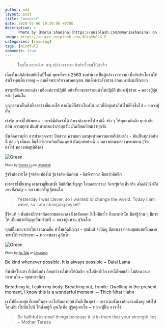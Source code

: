 ```yaml
---
author: odd
layout: post
title: "พระท่านว่า"
date: 2020-02-06 19:20:06 +0700
description: >
      Photo by [Maria Shanina](https://unsplash.com/@mariashanina) on [Unsplash](https://unsplash.com/)
image: https://source.unsplash.com/3GrqSh8C4_E
categories: [reading]
tags: [mindful]
comments: true
---
```

> โมกฺโข กลฺยาณิยา สาธุ เปล่งวาจางาม ยังประโยชน์ให้สำเร็จ

เนื่องในอภิลักขิตสมัยขึ้นปีใหม่ พุทธศักราช 2563 ขอท่านจงเป็นผู้กล่าววาจางาม เพื่อยังประโยชน์ให้สำเร็จทุกเมื่อ เทอญ ~ สมเด็จพระอริยวงศาคตญาณ สมเด็จพระสังฆราช สกลมหาสังฆปริณายก

ธรรมะฟังมาเยอะแล้ว เหลือแต่การปฏิบัติ อย่าเที่ยวขอธรรมะแล้วไม่ปฏิบัติ มันจะฟุ้งซ่าน ~ หลวงปู่อุ่นหล้า ฐิตธัมโม

บุญวาสนาเป็นสิ่งที่เราสร้างขึ้นเองได้ หากไม่มีก็สร้างใหม่ได้ หากที่มีอยู่แล้วก็ทำให้ดียิ่งขึ้นไป ~ หลวงปู่มั่น

เร่งรัด บารมีไปนิพพาน - บารมีนี่มันเร่งได้ ถ้าเราต้องการไป ชาตินี้ จริง ๆ ให้ทุกคนคิดถึง ทุกข์ เสียก่อน ความทุกข์ มันเข้ามาครอบงำเราทุกวัน มันเบียดเบียนเราทุกวัน

นั่นคือความหิว การปวดอุจจาระ ปัสสาวะ ความแก่ และสุดท้ายความตายก็เข้ามาถึง - มันเป็นทุกข์อย่างนี้ ค่อย ๆ เห็นนะ ขึ้นชื่อว่าการเกิดเป็นมนุษย์ มันทุกข์อย่างนี้ ~ หลวงพ่อพระราชพรหมยาน (วีระ ถาโร) หลวงพ่อฤาษีลิงดำ

![Green](https://source.unsplash.com/CIyDU5WLxxw/400x275)

<sup><sub>Photo by [Steven Lu](https://unsplash.com/@steeeven_l) on [Unsplash](https://unsplash.com/)</sub></sup>

รู้จริงต้องทำได้ รู้จำต้องท่องได้ รู้แจ้งต้องคิดก่อน - คิดพิจราณา คิดแล้วคิดอีก

เอาตราชั่งขึ้นมาดู เอาตราชูขึ้นมาชั่ง มีสติสัมปชัญญะ ไม่ลดละภาวนา จึงจะรู้แจ้งเห็นจริง *ตั้งสติไว้ให้ได้ ตรงนี้สำคัญ* ~ หลวงพ่อจรัญ ฐิตธมฺโม

> Yesterday I was clever, so I wanted to change the world. Today I am wiser, so I am changing myself.

ชีวิตแท้ ๆ นั้นต้องมีการสลัดออกตลอดเวลา ยิ่งสลัดออก ยิ่งไม่มีอะไร ยิ่งเบาเท่านั้น มีแต่รู้ล้วน ๆ มีการให้ เปี่ยมด้วยปัญญาอันบริสุทธิ์ ~ หลวงปู่แหวน สุจิณโณ

ทุกข์นี่แหละจะทำให้เราฉลาดขึ้น ทำให้เกิดปัญญา - สุขนั่นสิ จะปิดหู ปิดตาเรา ความสุขสบายทั้งหลาย จะทำให้เราประมาท ~ หลวงพ่อชา สุภัทโท

![Green](https://source.unsplash.com/CoREQIuk1qM/400x275)

<sup><sub>Photo by [Ilja Tulit](https://unsplash.com/@iljatulit) on [Unsplash](https://unsplash.com/)</sub></sup>

Be kind whenever possible. It is always possible ~ Dalai Lama

ที่ทำผิดไปแล้ว ก็เลิกนึกถึง ถือแต่ว่าจะไม่ทำให้ผิดอีก จะไม่ผิดซ้ำอีก เท่านี้ก็พอแล้ว ไม่ต้องเอามาทรมานใจ ~ พุทธทาสภิกขุ

Breathing in, I calm my body. Breathing out, I smile. Dwelling in the present moment, I know this is a wonderful moment. ~ Thich Nhat Hahn

เราไปยึดเอาสุข ก็เลยเป็นสุข เราไปยึดเอาทุกข์ มันก็เป็นทุกข์ - เพราะฉะนั้นเราต้องสงบนิ่งอยู่ อย่าไปโอนเอียงไปนั่นไปนี่ ให้ตั้งอยู่ที่ *พุทโธ* คือ ผู้รู้อยู่ภายใน ~ หลวงปู่ฝั้น อาจาโร

> Be faithful in small things because it is in them that your strength lies ~ Mother Teresa
